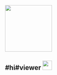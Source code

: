 <div id="header" align="center">
  <img src="https://media.giphy.com/media/ZVik7pBtu9dNS/giphy.gif" width="150"/><br>
  <img src="https://komarev.com/ghpvc/?username=nikitastaf7&style=flat-square&color=blue" alt=""/>
  <h2>
  #hi#viewer
  <img src="https://media.giphy.com/media/hvRJCLFzcasrR4ia7z/giphy.gif" width="30px"/>
  </h2>
</div>
